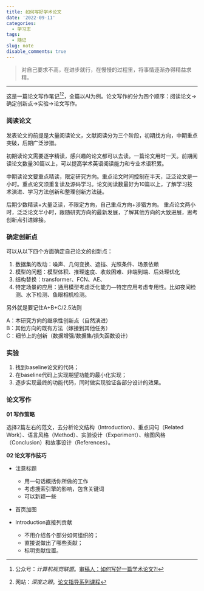 ```yaml
---
title: 如何写好学术论文
date: '2022-09-11'
categories:
  - 学习志
tags:
  - 随记
slug: note
disable_comments: true
---
```

> 对自己要求不高，在进步就行，在慢慢的过程里，将事情逐渐办得精益求精。
---

这是一篇论文写作笔记[^1][^2]，全篇以AI为例。论文写作的分为四个顺序：阅读论文→确定创新点→实验→论文写作。

### 阅读论文
发表论文的前提是大量阅读论文，文献阅读分为三个阶段，初期找方向，中期重点突破，后期广泛涉猎。

初期读论文需要逐字精读，感兴趣的论文都可以去读。一篇论文用时一天。前期阅读论文数量30篇以上，可以提高学术英语阅读能力和专业术语积累。

中期读论文要重点精读，限定研究方向。重点论文时间控制在半天，泛泛论文是一小时。重点论文须重复读及源码学习。论文阅读数最好为10篇以上，了解学习技术演进、学习方法创新和整理创新方法链。

后期少数精读+大量泛读，不限定方向，自己重点方向+涉猎方向。
重点论文两小时，泛泛论文半小时，跟随研究方向的最新发展，了解其他方向的大致进展，思考创新点引进嫁接。

### 确定创新点
可以从以下四个方面确定自己论文的创新点：
1. 数据集的改动：噪声、几何变换、遮挡、光照条件、场景依赖
2. 模型的问题：模型体积、推理速度、收敛困难、非端到端、后处理优化
3. 结构替换：transformer、FCN、AE、
4. 特定场景的应用：通用模型考虑泛化能力—特定应用考虑专用性。比如夜间检测、水下检测、鱼眼相机检测。

另外就是要记住A+B+C/2.5法则

A：本研究方向的继承性创新点（自然演进）  
B：其他方向的既有方法（嫁接到其他任务）  
C：细节上的创新（数据增强/数据集/损失函数设计）  

### 实验
1. 找到baseline论文的代码；
2. 在baseline代码上实现期望功能的最小化实现；
3. 逐步实现最终的功能代码，同时做实现验证各部分设计的效果。

### 论文写作
**01 写作策略**

选择2篇左右的范文，去分析论文结构（Introduction）、重点词句（Related Work）、语言风格（Method）、实验设计（Experiment）、绘图风格（Conclusion）和故事设计（References）。

**02 论文写作技巧**

- 注意标题
  - 用⼀句话概括你所做的工作
  - 考虑搜索引擎的影响，包含关键词
  - 可以新颖一些

- 首页加图

- Introduction直接列贡献
  - 不用介绍各个部分如何组织的；
  - 直接说做出了哪些贡献；
  - 标明贡献位置。

[^1]:公众号：_计算机视觉联盟_。[审稿人：如何写好一篇学术论文?!](https://mp.weixin.qq.com/s/-NSWNppMVb3h8itldYhrtA)

[^2]:网站：_深度之眼_。[论文指导系列课程](https://ai.deepshare.net/detail/p_5f3a40dae4b011878731630e/6)




